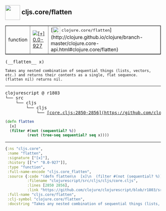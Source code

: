 ## <img width="48px" valign="middle" src="http://i.imgur.com/Hi20huC.png"> cljs.core/flatten

 <table border="1">
<tr>
<td>function</td>
<td><a href="https://github.com/cljsinfo/api-refs/tree/0.0-927"><img valign="middle" alt="[+] 0.0-927" src="https://img.shields.io/badge/+-0.0--927-lightgrey.svg"></a> </td>
<td>
[<img height="24px" valign="middle" src="http://i.imgur.com/1GjPKvB.png"> <samp>clojure.core/flatten</samp>](http://clojure.github.io/clojure/branch-master/clojure.core-api.html#clojure.core/flatten)
</td>
</tr>
</table>

 <samp>
(__flatten__ x)<br>
</samp>

```
Takes any nested combination of sequential things (lists, vectors,
etc.) and returns their contents as a single, flat sequence.
(flatten nil) returns nil.
```

---

 <pre>
clojurescript @ r1803
└── src
    └── cljs
        └── cljs
            └── <ins>[core.cljs:2850-2856](https://github.com/clojure/clojurescript/blob/r1803/src/cljs/cljs/core.cljs#L2850-L2856)</ins>
</pre>

```clj
(defn flatten
  [x]
  (filter #(not (sequential? %))
          (rest (tree-seq sequential? seq x))))
```


---

```clj
{:ns "cljs.core",
 :name "flatten",
 :signature ["[x]"],
 :history [["+" "0.0-927"]],
 :type "function",
 :full-name-encode "cljs.core_flatten",
 :source {:code "(defn flatten\n  [x]\n  (filter #(not (sequential? %))\n          (rest (tree-seq sequential? seq x))))",
          :filename "clojurescript/src/cljs/cljs/core.cljs",
          :lines [2850 2856],
          :link "https://github.com/clojure/clojurescript/blob/r1803/src/cljs/cljs/core.cljs#L2850-L2856"},
 :full-name "cljs.core/flatten",
 :clj-symbol "clojure.core/flatten",
 :docstring "Takes any nested combination of sequential things (lists, vectors,\netc.) and returns their contents as a single, flat sequence.\n(flatten nil) returns nil."}

```
